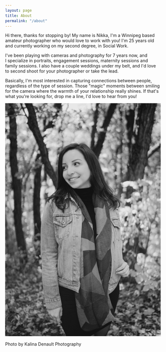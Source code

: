 ```yaml
---
layout: page
title: About
permalink: "/about"
---
```

Hi there, thanks for stopping by! My name is Nikka, I'm a Winnipeg based amateur photographer who would love to work with you! I'm 25 years old and currently working on my second degree, in Social Work.

I've been playing with cameras and photography for 7 years now, and I specialize in portraits, engagement sessions, maternity sessions and family sessions. I also have a couple weddings under my belt, and I'd love to second shoot for your photographer or take the lead.

Basically, I'm most interested in capturing connections between people, regardless of the type of session. Those "magic" moments between smiling for the camera where the warmth of your relationship really shines. If that's what you're looking for, drop me a line, I'd love to hear from you!

![](/uploads/2017/11/06/IMG_2576.JPG)

Photo by Kalina Denault Photography